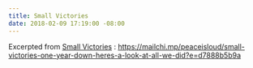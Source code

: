 ```yaml
---
title: Small Victories
date: 2018-02-09 17:19:00 -08:00
---
```


Excerpted from [Small Victories](https://www.celebratesmallvictories.com/) :
https://mailchi.mp/peaceisloud/small-victories-one-year-down-heres-a-look-at-all-we-did?e=d7888b5b9a